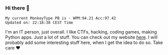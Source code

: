 ### Hi there 👋
<!-- PB START -->
```
My current MonkeyType PB is - WPM:94.21 Acc:97.42
Updated on: 22:18:38 CEST Time
```
<!-- PB END -->
I'm an IT person, just overall. I like CTFs, hacking, coding games, making Python apps. Just a lot of stuff.
You can check out my website [here](https://skill3472.github.io/).
I will probably add some interesting stuff here, when I get the idea to do so. Take care ❤️
